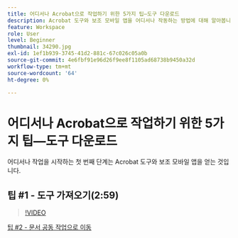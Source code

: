 ```yaml
---
title: 어디서나 Acrobat으로 작업하기 위한 5가지 팁—도구 다운로드
description: Acrobat 도구와 보조 모바일 앱을 어디서나 작동하는 방법에 대해 알아봅니다
feature: Workspace
role: User
level: Beginner
thumbnail: 34290.jpg
exl-id: 1ef1b939-3745-41d2-881c-67c026c05a0b
source-git-commit: 4e6fbf91e96d26f9ee8f1105ad68738b9450a32d
workflow-type: tm+mt
source-wordcount: '64'
ht-degree: 0%

---
```


# 어디서나 Acrobat으로 작업하기 위한 5가지 팁—도구 다운로드

어디서나 작업을 시작하는 첫 번째 단계는 Acrobat 도구와 보조 모바일 앱을 얻는 것입니다.

## 팁 #1 - 도구 가져오기(2:59)

>[!VIDEO](https://video.tv.adobe.com/v/34290?quality=12&learn=on&hidetitle=true)

[팁 #2 - 문서 공동 작업으로 이동](collaborate-on-documents.md)
